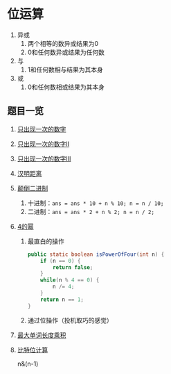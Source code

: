 # 位运算

1. 异或
   1. 两个相等的数异或结果为0
   2. 0和任何数异或结果为任何数
2. 与
   1. 1和任何数相与结果为其本身
3. 或
   1. 0和任何数相或结果为其本身

## 题目一览

1. [只出现一次的数字](https://leetcode-cn.com/problems/single-number/)

2. [只出现一次的数字II](https://leetcode-cn.com/problems/single-number-ii/submissions/)

3. [只出现一次的数字III](https://leetcode-cn.com/problems/single-number-iii/)

4. [汉明距离](https://leetcode-cn.com/problems/hamming-distance/)

5. [颠倒二进制](https://leetcode-cn.com/problems/reverse-bits/)

   1. 十进制：`ans = ans * 10 + n % 10; n = n / 10;`
   2. 二进制：`ans = ans * 2 + n % 2; n = n / 2;`

6. [4的幂](https://leetcode-cn.com/problems/power-of-four/)

   1. 最直白的操作

      ```java
      public static boolean isPowerOfFour(int n) {
          if (n == 0) {
              return false;
          }
          while(n % 4 == 0) {
              n /= 4;
          }
          return n == 1;
      }
      ```

   2. 通过位操作（投机取巧的感觉）

7. [最大单词长度乘积](https://leetcode-cn.com/problems/maximum-product-of-word-lengths/)

8. [比特位计算](https://leetcode-cn.com/problems/maximum-product-of-word-lengths/)

   n&(n-1)

